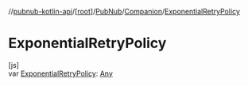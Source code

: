 //[pubnub-kotlin-api](../../../../index.md)/[[root]](../../index.md)/[PubNub](../index.md)/[Companion](index.md)/[ExponentialRetryPolicy](-exponential-retry-policy.md)

# ExponentialRetryPolicy

[js]\
var [ExponentialRetryPolicy](-exponential-retry-policy.md): [Any](https://kotlinlang.org/api/latest/jvm/stdlib/kotlin/-any/index.html)
